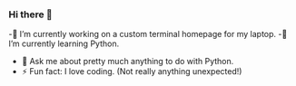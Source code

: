 ### Hi there 👋
-🔭 I’m currently working on a custom terminal homepage for my laptop.
-🌱 I’m currently learning Python.
- 💬 Ask me about pretty much anything to do with Python.
- ⚡ Fun fact: I love coding. (Not really anything unexpected!)
